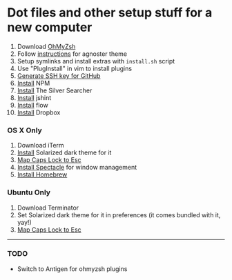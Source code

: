 Dot files and other setup stuff for a new computer
=

1. Download [OhMyZsh](https://github.com/robbyrussell/oh-my-zsh)
2. Follow [instructions](https://gist.github.com/agnoster/3712874) for agnoster theme
3. Setup symlinks and install extras with `install.sh` script
4. Use "PlugInstall" in vim to install plugins
5. [Generate SSH key for GitHub](https://help.github.com/articles/generating-a-new-ssh-key-and-adding-it-to-the-ssh-agent/)
6. [Install](https://www.npmjs.com/get-npm) NPM
7. [Install](https://github.com/ggreer/the_silver_searcher#installing) The Silver Searcher
8. [Install](http://jshint.com/install/) jshint
9. [Install](https://github.com/facebook/flow#installing-flow) flow
10. [Install](https://www.dropbox.com/downloading) Dropbox

### OS X Only


1. Download iTerm
2. [Install](https://github.com/altercation/solarized/tree/master/iterm2-colors-solarized) Solarized dark theme for it
3. [Map Caps Lock to Esc](http://stackoverflow.com/a/8437594/31671)
4. [Install Spectacle](https://www.spectacleapp.com/) for window management
5. [Install Homebrew](https://docs.brew.sh/Installation.html)


### Ubuntu Only

1. Download Terminator
2. Set Solarized dark theme for it in preferences (it comes bundled with it, yay!)
3. [Map Caps Lock to Esc](http://askubuntu.com/a/446725/84267)

-----------------------

### TODO

- Switch to Antigen for ohmyzsh plugins
